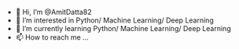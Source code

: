 - 👋 Hi, I’m @AmitDatta82
- 👀 I’m interested in Python/ Machine Learning/ Deep Learning
- 🌱 I’m currently learning Python/ Machine Learning/ Deep Learning
- 📫 How to reach me ...

<!---
AmitDatta82/AmitDatta82 is a ✨ special ✨ repository because its `README.md` (this file) appears on your GitHub profile.
You can click the Preview link to take a look at your changes.
--->
